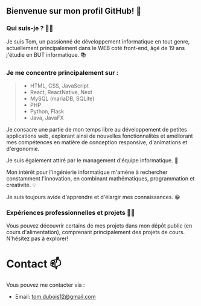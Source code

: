 ﻿## Bienvenue sur mon profil GitHub! 👋

### Qui suis-je ? 👨‍💻

Je suis Tom, un passionné de développement informatique en tout genre, actuellement principalement dans le WEB coté front-end, âgé de 19 ans j'étudie en BUT informatique. 📚

### Je me concentre principalement sur :

> - HTML, CSS, JavaScript
> - React, ReactNative, Next
> - MySQL (mariaDB, SQLite)
> - PHP
> - Python, Flask
> - Java, JavaFX

Je consacre une partie de mon temps libre au développement de petites applications web, explorant ainsi de nouvelles fonctionnalités et améliorant mes compétences en matière de conception responsive, d'animations et d'ergonomie.

Je suis également attiré par le management d'équipe informatique. :100:

Mon intérêt pour l'ingénierie informatique m'amène à rechercher constamment l'innovation, en combinant mathématiques, programmation et créativité. 💡

Je suis toujours avide d'apprendre et d'élargir mes connaissances. 😀

### Expériences professionnelles et projets 👨‍💼

Vous pouvez découvrir certains de mes projets dans mon dépôt public (en cours d'alimentation), comprenant principalement des projets de cours. N'hésitez pas à explorer!

# Contact 📫

Vous pouvez me contacter via :

- Email: tom.dubois12@gmail.com
